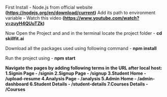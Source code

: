 First Install - Node.js from official website **(https://nodejs.org/en/download/current)**
Add its path to environment variable - Watch this video **(https://www.youtube.com/watch?v=zuyH4QUuTZk)**

Now Open the Project and and in the terminal locate the project folder - **cd skillfit.ai**

Download all the packages used using following command - **npm install**

Run the project using - **npm start**

**Navigate the pages by adding following terms in the URL after local host:
1.Signin Page - /signin
2.Signup Page - /signup
3.Student Home - /upload-resume
4.Analysis Page - /analysis
5.Admin Home - /admin-dashboard
6.Student Details - /student-details
7.Courses Details - /Courses**
